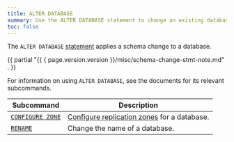 ```yaml
---
title: ALTER DATABASE
summary: Use the ALTER DATABASE statement to change an existing database.
toc: false
---
```


The `ALTER DATABASE` [statement](sql-statements.html) applies a schema change to a database.

{{ partial "{{ { page.version.version }}/misc/schema-change-stmt-note.md" . }}

For information on using `ALTER DATABASE`, see the documents for its relevant subcommands.

Subcommand | Description
-----------|------------
[`CONFIGURE ZONE`](configure-zone.html) | [Configure replication zones](configure-replication-zones.html) for a database.
[`RENAME`](rename-database.html) | Change the name of a database.
